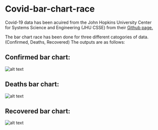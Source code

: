 # Covid-bar-chart-race

Covid-19 data has been acuired from the John Hopkins University Center for Systems Science and Engineering (JHU CSSE) from their [Github page.](https://github.com/CSSEGISandData/COVID-19) 

The bar chart race has been done for three different catogories of data. (Confirmed, Deaths, Recovered)
The outputs are as follows:

## Confirmed bar chart: 
![alt text](https://github.com/cha7ura/Covid-bar-chart-race/blob/main/covid-confirmed.gif "Confirmed bar chart")


## Deaths bar chart: 
![alt text](https://github.com/cha7ura/Covid-bar-chart-race/blob/main/covid-deaths.gif "Deaths bar chart")


## Recovered bar chart: 
![alt text](https://github.com/cha7ura/Covid-bar-chart-race/blob/main/covid-recoveries.gif "Recovered bar chart")

